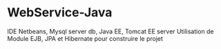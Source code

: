 # WebService-Java
IDE Netbeans, Mysql server db, Java EE, Tomcat EE server
Utilisation de Module EJB, JPA et Hibernate pour construire le projet
